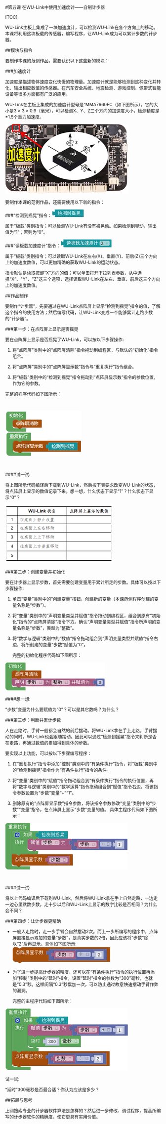 #第五课 在WU-Link中使用加速度计——自制计步器

[TOC]

WU-Link主板上集成了一块加速度计，可以检测WU-Link在各个方向上的移动。本课将利用这块板载的传感器，编写程序，让WU-Link成为可以累计步数的计步器。



##模块与指令

要制作本课的范例作品，需要认识以下这些新的模块：

###加速度计

加速度是描述物体速度变化快慢的物理量。加速度计就是能够检测到这种变化并转化、输出相应数值的传感器。在汽车安全系统、地震检测、游戏控制、佩带式智能设备等很多方面都有广泛的应用。

WU-Link在主板上集成的加速度计型号是“MMA7660FC（如下图所示）。它的大小是3 × 3 × 0.9（毫米），可以检测X、Y、Z三个方向的加速度大小，检测精度是±1.5个重力加速度。

![](../../.gitbook/assets/wulink5-1.png 'MMA7660FC加速度计')



要制作本课的范例作品，还需要使用以下新的指令：

###“检测到摇晃”指令：![](../../.gitbook/assets/wulink5-a.png )   

属于“板载”类别指令；可以检测WU-Link有没有被晃动。如果检测到晃动，输出值为“1”；否则为“0”。



###“读板载加速度计”指令：![](../../.gitbook/assets/wulink5-b.png )  

属于“板载”类别指令；可以读取WU-Link在左右(X)、垂直(Y)、前后(Z)三个方向上的加速度数值，可以更加精确的获取WU-Link的运动状态。

指令默认是读取按键“X”方向的值；可以单击打开下拉列表参数，从中选择“X”、"Y"、"Z"这三个选项，选择读取WU-Link在左右、垂直、前后这三个方向上的加速度数值。




##作品制作

要制作“计步器”，先要通过在WU-Link点阵屏上显示“检测到摇晃”指令的值，了解这个指令的使用方法；然后编写代码，让WU-Link变成一个能够累计走路步数的“计步器”。



###第一步：在点阵屏上显示是否摇晃

要在点阵屏上显示是否摇晃了WU-Link，可以按以下步骤操作:

1. 将“点阵屏”类别中的“点阵屏清除”指令拖动到编程区，与默认的“初始化”指令组合。

2. 将“点阵屏”类别中的“点阵屏显示数”指令与“重复执行”指令组合。

3. 将“板载”类别中的“检测到摇晃”指令拖动到“点阵屏显示数”指令的参数位置，作为它的参数。

  完整的程序代码如下图所示：

  ​

  ![](../../.gitbook/assets/wulink5-2.png)

  ​



 ####试一试:

 将上图所示代码编译后下载到WU-Link，然后按下表要求改变WU-Link的状态，将点阵屏上显示的数值记录下来。想一想，什么状态下显示“1”？什么状态下显示“0”？

![](../../.gitbook/assets/wulink5-2-2.png)



###第二步：创建变量并初始化

要在计步器上显示步数，首先需要创建变量用于累计所走的步数。具体可以按以下步骤操作:
1. 单击“变量”类别中的“创建变量”按钮，创建新的变量（本课范例程序创建的变量名称是“步数”）。

2. 将“变量”类别中的“声明变量类型并赋值”指令拖动到编程区，组合到原有“初始化”指令的“点阵屏清除”指令下方。确认“声明变量类型并赋值”指令所声明的变量名称是“步数”，类型为“整数”。

3. 将“数学与逻辑”类别中的“数值”指令拖动组合到“声明变量类型并赋值”指令右边，将所创建的变量"步数"赋值为“0”。

   完整的初始化程序代码如下图所示：

![](../../.gitbook/assets/wulink5-4.png)




 ####想一想:

 “步数”变量为什么要赋值为“0”？可以是其它数吗？为什么？



###第三步：判断并累计步数

人在走路时，手臂一般都会自然的前后摆动。将WU-Link拿在手上走路，手臂摆动的同时，WU-Link也会跟随摆动。因此可以通过“检测到摇晃”指令来判断是否在走路，再通过数值的累加得到具体的步数。

要实现以上功能，可以按以下步骤编写程序：

1. 在“重复执行”指令中添加“控制”类别中的“有条件执行”指令，将“板载”类别中的“检测到摇晃”指令作为“有条件执行”指令的条件。

2. 将“变量”类别中的“赋值”指令拖动组合到“有条件执行”指令的执行位置，再将“数字与逻辑”类别中的“数学运算”指令拖动组合到“赋值”指令右边，将该指令参数设置为“步数”变量“+”“1”。

3. 删除原有的“点阵屏显示数”指令参数，将该指令参数修改“变量”类别中的“步数”“变量”指令，在点阵屏上显示“步数”变量的值。
  具体主程序代码如下图所示：

  ![](../../.gitbook/assets/wulink5-5.png)

  ​



 ####试一试:

 将以上代码编译后下载到WU-Link，然后将WU-Link拿在手上自然走路，一边走一边心里默数步数，走十步以后和WU-Link上显示的数字比较是否相同？为什么会不同？



###第四步：让计步器更精确

- 一般人走路时，走一步手臂会自然摆动2次。而上一步所编写的程序中，点阵屏直接显示累加的变量“步数”，是真实步数的2倍，因此应该将“步数”除以“2”后再显示。具体如下图所示:
  ![](../../.gitbook/assets/wulink5-6.png)



- 为了进一步提高计步器的精度，还可以在“有条件执行”指令的执行位置再添加“控制”类别中的“延时”指令，设置“延时”指令的参数为“300”毫秒，也就是“0.3”秒。这样间隔“0.3”秒累加一次，可以防止通过故意快速摆动手臂作弊的漏洞。

  完整的主程序代码如下图所示：

![](../../.gitbook/assets/wulink5-7.png)



 试一试:

 “延时”300毫秒是否最合适？你认为应该是多少？



##拓展与思考

上网搜索专业的计步器软件算法是怎样的？然后进一步修改、调试程序，提高所编写的计步器软件的精确度，使它更具有实用价值。
